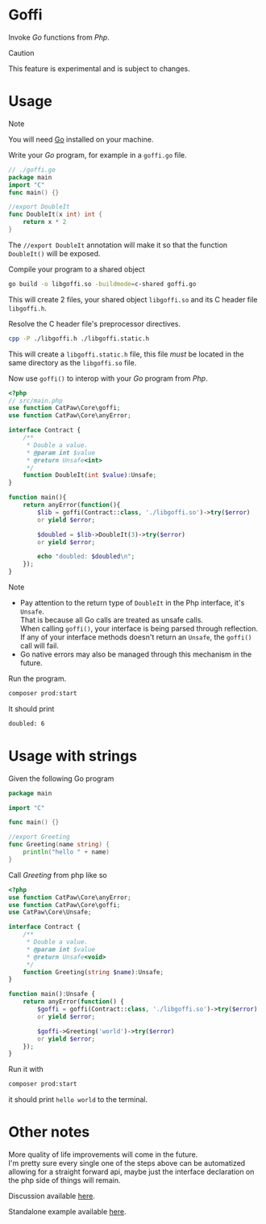 # Goffi

Invoke _Go_ functions from _Php_.

> [!CAUTION]
> This feature is experimental and is subject to changes.


# Usage

> [!NOTE]
> You will need [Go](https://go.dev/) installed on your machine.

Write your _Go_ program, for example in a `goffi.go` file.

```go
// ./goffi.go
package main
import "C"
func main() {}

//export DoubleIt
func DoubleIt(x int) int {
    return x * 2
}
```

The `//export DoubleIt` annotation will make it so that the function `DoubleIt()` will be exposed.

Compile your program to a shared object
```sh
go build -o libgoffi.so -buildmode=c-shared goffi.go
```
This will create 2 files, your shared object `libgoffi.so` and its C header file `libgoffi.h`.

Resolve the C header file's preprocessor directives.
```sh
cpp -P ./libgoffi.h ./libgoffi.static.h
```
This will create a `libgoffi.static.h` file, this file _must_ be located in the same directory as the `libgoffi.so` file.

Now use `goffi()` to interop with your _Go_ program from _Php_.

```php
<?php
// src/main.php
use function CatPaw\Core\goffi;
use function CatPaw\Core\anyError;

interface Contract {
    /**
     * Double a value.
     * @param int $value
     * @return Unsafe<int>
     */
    function DoubleIt(int $value):Unsafe;
}

function main(){
    return anyError(function(){
        $lib = goffi(Contract::class, './libgoffi.so')->try($error)
        or yield $error;

        $doubled = $lib->DoubleIt(3)->try($error)
        or yield $error;

        echo "doubled: $doubled\n";
    });
}
```

> [!NOTE]
> - Pay attention to the return type of `DoubleIt` in the Php interface, it's `Unsafe`.\
>   That is because all Go calls are treated as unsafe calls.\
>   When calling `goffi()`, your interface is being parsed through reflection.\
>   If any of your interface methods doesn't return an `Unsafe`, the `goffi()` call will fail.
> - Go native errors may also be managed through this mechanism in the future.

Run the program.

```sh
composer prod:start
```

It should print

```sh
doubled: 6
```

# Usage with strings

Given the following Go program

```go
package main

import "C"

func main() {}

//export Greeting
func Greeting(name string) {
    println("hello " + name)
}
```
Call _Greeting_ from php like so

```php
<?php
use function CatPaw\Core\anyError;
use function CatPaw\Core\goffi;
use CatPaw\Core\Unsafe;

interface Contract {
    /**
     * Double a value.
     * @param int $value
     * @return Unsafe<void>
     */
    function Greeting(string $name):Unsafe;
}

function main():Unsafe {
    return anyError(function() {
        $goffi = goffi(Contract::class, './libgoffi.so')->try($error)
        or yield $error;

        $goffi->Greeting('world')->try($error)
        or yield $error;
    });
}
```

Run it with
```sh
composer prod:start
```
it should print `hello world` to the terminal.


# Other notes

More quality of life improvements will come in the future.\
I'm pretty sure every single one of the steps above can be automatized allowing for a straight forward api,
maybe just the interface declaration on the php side of things will remain.

Discussion available [here](https://github.com/tncrazvan/catpaw/discussions/3).

Standalone example available [here](https://github.com/tncrazvan/catpaw-php-go-interop).
